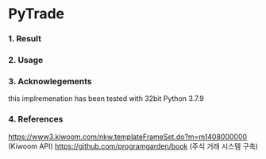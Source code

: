 # PyTrade
### 1. Result
### 2. Usage
### 3. Acknowlegements
this implremenation has been tested with 32bit Python 3.7.9
### 4. References
https://www3.kiwoom.com/nkw.templateFrameSet.do?m=m1408000000 (Kiwoom API)
https://github.com/programgarden/book (주식 거래 시스템 구축)<br>
